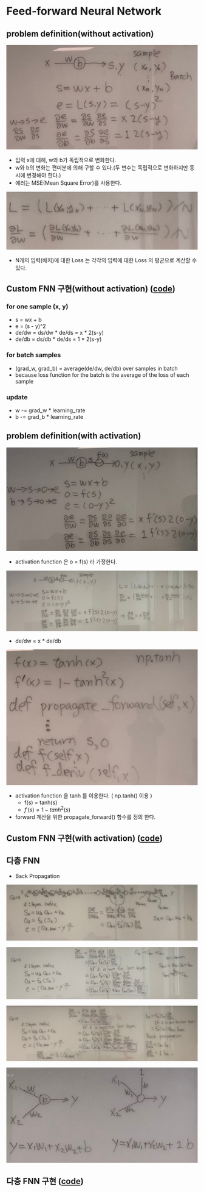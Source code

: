 # Feed-forward Neural Network

## problem definition(without activation)

![FNN1](./img/FNN1.jpg)

- 입력 x에 대해, w와 b가 독립적으로 변화한다.
- w와 b의 변화는 편미분에 의해 구할 수 있다.(두 변수는 독립적으로 변화하지만 동시에 변경해야 한다.)
- 에러는 MSE(Mean Square Error)를 사용한다.

![FNN2](./img/FNN2.jpg)

- N개의 입력(배치)에 대한 Loss 는 각각의 입력에 대한 Loss 의 평균으로 계산할 수 있다.

## Custom FNN 구현(without activation) ([code](07%20custom%20FNN%200.py))

### for one sample (x, y)

- s = wx + b
- e = (s - y)^2
- de/dw = ds/dw * de/ds = x * 2(s-y)
- de/db = ds/db * de/ds = 1 * 2(s-y)

### for batch samples

- (grad_w, grad_b) = average(de/dw, de/db) over samples in batch
- because loss function for the batch is the average of the loss of each sample

### update

- w -= grad_w * learning_rate
- b -= grad_b * learning_rate

## problem definition(with activation)

![FNN3](./img/FNN3.jpg)

- activation function 은 o = f(s) 라 가정한다. 

![FNN4](./img/FNN4.jpg)

- de/dw = x * de/db

![function_definition](./img/fnn_function_definition.jpg)

- activation function 을 tanh 를 이용한다. ( np.tanh() 이용 )
  - f(s) = tanh(s)
  - $f\prime(s) = 1 - tanh^2(s)$
- forward 계산을 위한 propagate_forward() 함수를 정의 한다.

## Custom FNN 구현(with activation) ([code](07%20custom%20FNN%201.py))

## 다층 FNN

- Back Propagation

![FNN5](./img/FNN5.jpg)

![FNN6](./img/FNN6.jpg)

![FNN7](./img/FNN7.jpg)

![bias_matrix](./img/bias_matrix.jpg)

## 다층 FNN 구현 ([code](07%20custom%20FNN%202.py))
